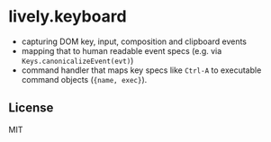 # lively.keyboard

- capturing DOM key, input, composition and clipboard events
- mapping that to human readable event specs (e.g. via `Keys.canonicalizeEvent(evt)`)
- command handler that maps key specs like `Ctrl-A` to executable command objects (`{name, exec}`).

## License

MIT